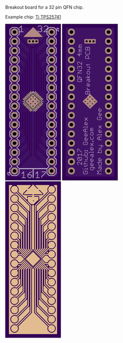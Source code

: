 Breakout board for a 32 pin QFN chip. 

Example chip: [Ti TPS25741](http://www.ti.com/lit/ds/symlink/tps25741.pdf)

![Front of the board](https://raw.githubusercontent.com/GeeAlex/Breakout-PCBs/master/images/QFN324mm-F.png) ![Back of Board](https://raw.githubusercontent.com/GeeAlex/Breakout-PCBs/master/images/QFN324mm-B.png) ![No Soldermask](https://raw.githubusercontent.com/GeeAlex/Breakout-PCBs/master/images/QFN324mm-FN.png)
